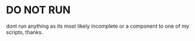 # DO NOT RUN

dont run anything as its most likely incomplete or a component to one of my scripts, thanks.
